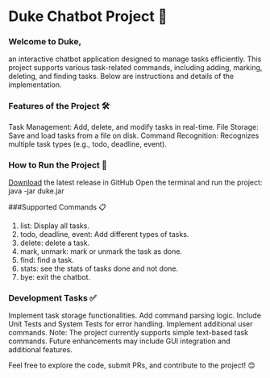# Duke Chatbot Project 🌟

### Welcome to Duke, 
an interactive chatbot application designed to manage tasks efficiently. This project supports various task-related commands, including adding, marking, deleting, and finding tasks. Below are instructions and details of the implementation.

### Features of the Project 🛠️
Task Management: Add, delete, and modify tasks in real-time.
File Storage: Save and load tasks from a file on disk.
Command Recognition: Recognizes multiple task types (e.g., todo, deadline, event).
### How to Run the Project 🚀
[Download](https://github.com/SheYuting/ip/tag/A-Jar) the latest release in GitHub
Open the terminal and run the project:
java -jar duke.jar

###Supported Commands 📋

1. list: Display all tasks.
2. todo, deadline, event: Add different types of tasks.
3. delete: delete a task.
4. mark, unmark: mark or unmark the task as done.
5. find: find a task.
6. stats: see the stats of tasks done and not done. 
7. bye: exit the chatbot.

### Development Tasks ✅
 Implement task storage functionalities.
 Add command parsing logic.
 Include Unit Tests and System Tests for error handling.
 Implement additional user commands.
Note: The project currently supports simple text-based task commands. Future enhancements may include GUI integration and additional features.

Feel free to explore the code, submit PRs, and contribute to the project! 😊
